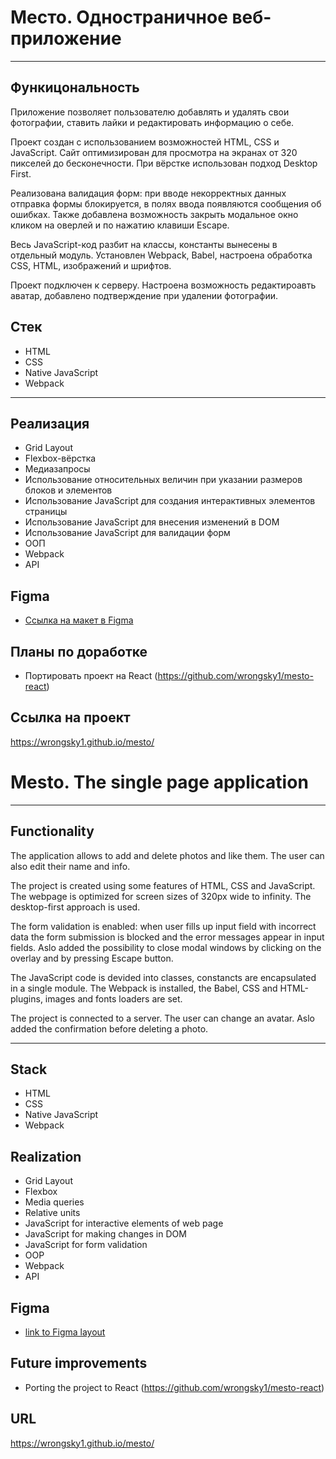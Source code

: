 # Место. Одностраничное веб-приложение

---

## Функицональность

Приложение позволяет пользователю добавлять и удалять свои фотографии, ставить лайки и редактировать информацию о себе.

Проект создан с использованием возможностей HTML, CSS и JavaScript. Сайт оптимизирован для просмотра на экранах от 320 пикселей до бесконечности. При вёрстке использован подход Desktop First.

Реализована валидация форм: при вводе некорректных данных отправка формы блокируется, в полях ввода появляются сообщения об ошибках. Также добавлена возможность закрыть модальное окно кликом на оверлей и по нажатию клавиши Escape.

Весь JavaScript-код разбит на классы, константы вынесены в отдельный модуль. Установлен Webpack, Babel, настроена обработка CSS, HTML, изображений и шрифтов.

Проект подключен к серверу. Настроена возможность редактироавть аватар, добавлено подтверждение при удалении фотографии.

## Стек

- HTML
- CSS
- Native JavaScript
- Webpack

---

## Реализация

- Grid Layout
- Flexbox-вёрстка
- Медиазапросы
- Использование относительных величин при указании размеров блоков и элементов
- Использование JavaScript для создания интерактивных элементов страницы
- Использование JavaScript для внесения изменений в DOM
- Использование JavaScript для валидации форм
- ООП
- Webpack
- API

## Figma

* [Ссылка на макет в Figma](https://www.figma.com/file/StZjf8HnoeLdiXS7dYrLAh/JavaScript.-Sprint-4)

## Планы по доработке

- Портировать проект на React (https://github.com/wrongsky1/mesto-react)

## Ссылка на проект

https://wrongsky1.github.io/mesto/

# Mesto. The single page application

---

## Functionality

The application allows to add and delete photos and like them. The user can also edit their name and info.

The project is created using some features of HTML, CSS and JavaScript. The webpage is optimized for screen sizes of 320px wide to infinity. The desktop-first approach is used.

The form validation is enabled: when user fills up input field with incorrect data the form submission is blocked and the error messages appear in input fields. Aslo added the possibility to close modal windows by clicking on the overlay and by pressing Escape button.

The JavaScript code is devided into classes, constancts are encapsulated in a single module. The Webpack is installed, the Babel, CSS and HTML-plugins, images and fonts loaders are set.

The project is connected to a server. The user can change an avatar. Aslo added the confirmation before deleting a photo.

---

## Stack

- HTML
- CSS
- Native JavaScript
- Webpack

## Realization

- Grid Layout
- Flexbox
- Media queries
- Relative units
- JavaScript for interactive elements of web page
- JavaScript for making changes in DOM
- JavaScript for form validation
- OOP
- Webpack
- API

## Figma

* [link to Figma layout](https://www.figma.com/file/StZjf8HnoeLdiXS7dYrLAh/JavaScript.-Sprint-4)

## Future improvements

- Porting the project to React (https://github.com/wrongsky1/mesto-react)

## URL

https://wrongsky1.github.io/mesto/